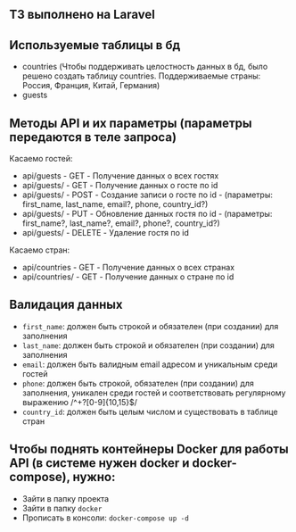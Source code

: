 ## ТЗ выполнено на Laravel
## Используемые таблицы в бд
- countries (Чтобы поддерживать целостность данных в бд, было решено создать таблицу countries. Поддерживаемые страны: Россия, Франция, Китай, Германия)
- guests

## Методы API и их параметры (параметры передаются в теле запроса)
Касаемо гостей:
- api/guests - GET - Получение данных о всех гостях
- api/guests/<id> - GET - Получение данных о госте по id
- api/guests/<id> - POST - Создание записи о госте по id - (параметры: first_name, last_name, email?, phone, country_id?)
- api/guests/<id> - PUT - Обновление данных гостя по id - (параметры: first_name?, last_name?, email?, phone?, country_id?)
- api/guests/<id> - DELETE - Удаление гостя по id

Касаемо стран:
- api/countries - GET - Получение данных о всех странах
- api/countries/<id> - GET - Получение данных о стране по id

## Валидация данных
- `first_name`: должен быть строкой и обязателен (при создании) для заполнения
- `last_name`: должен быть строкой и обязателен (при создании) для заполнения
- `email`: должен быть валидным email адресом и уникальным среди гостей
- `phone`: должен быть строкой, обязателен (при создании) для заполнения, уникален среди гостей и соответствовать регулярному выражению /^\+?[0-9]{10,15}$/
- `country_id`: должен быть целым числом и существовать в таблице стран

## Чтобы поднять контейнеры Docker для работы API (в системе нужен docker и docker-compose), нужно:
- Зайти в папку проекта
- Зайти в папку `docker`
- Прописать в консоли: `docker-compose up -d`
